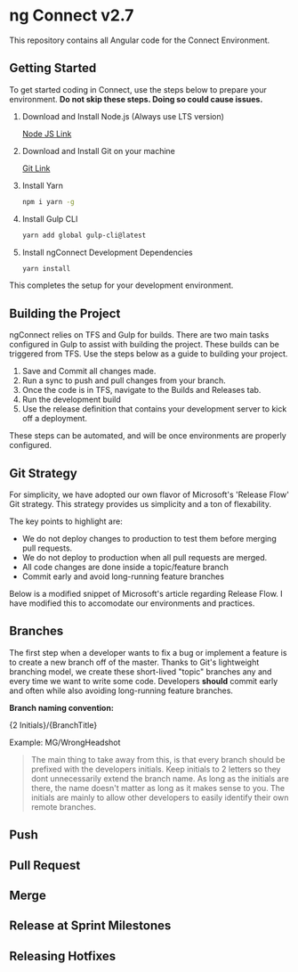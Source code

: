 # ng Connect v2.7

This repository contains all Angular code for the Connect Environment.

## Getting Started

To get started coding in Connect, use the steps below to prepare your environment. **Do not skip these steps. Doing so could cause issues.**

1.  Download and Install Node.js (Always use LTS version)

    [Node JS Link](https://nodejs.org/dist/v8.11.2/node-v8.11.2-x64.msi)

2.  Download and Install Git on your machine

    [Git Link](https://git-scm.com/downloads)

3.  Install Yarn

    ```sh
    npm i yarn -g
    ```

4.  Install Gulp CLI

    ```sh
    yarn add global gulp-cli@latest
    ```

5.  Install ngConnect Development Dependencies

    ```sh
    yarn install
    ```

This completes the setup for your development environment.

## Building the Project

ngConnect relies on TFS and Gulp for builds. There are two main tasks configured in Gulp to assist with building the project. These builds can be triggered from TFS. Use the steps below as a guide to building your project.

1. Save and Commit all changes made.
2. Run a sync to push and pull changes from your branch.
3. Once the code is in TFS, navigate to the Builds and Releases tab.
4. Run the development build
5. Use the release definition that contains your development server to kick off a deployment.

These steps can be automated, and will be once environments are properly configured.


## Git Strategy
For simplicity, we have adopted our own flavor of Microsoft's 'Release Flow' Git strategy. This strategy provides us simplicity and a ton of flexability.

The key points to highlight are:
- We do not deploy changes to production to test them before merging pull requests.
- We do not deploy to production when all pull requests are merged.
- All code changes are done inside a topic/feature branch
- Commit early and avoid long-running feature branches

Below is a modified snippet of Microsoft's article regarding Release Flow. I have modified this to accomodate our environments and practices.

## Branches
The first step when a developer wants to fix a bug or implement a feature is to create a new branch off of the master. Thanks to Git's lightweight branching model, we create these short-lived "topic" branches any and every time we want to write some code. Developers **should** commit early and often while also avoiding long-running feature branches.

**Branch naming convention:**

{2 Initials}/{BranchTitle}

Example: MG/WrongHeadshot

>The main thing to take away from this, is that every branch should be prefixed with the developers initials. Keep initials to 2 letters so they dont unnecessarily extend the branch name. As long as the initials are there, the name doesn't matter as long as it makes sense to you. The initials are mainly to allow other developers to easily identify their own remote branches.


## Push

## Pull Request

## Merge

## Release at Sprint Milestones

## Releasing Hotfixes


